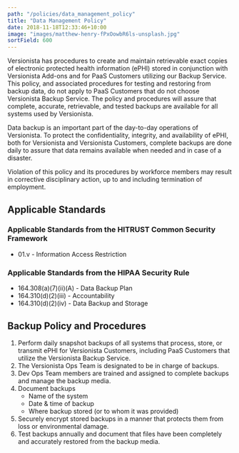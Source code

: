 ```yaml
---
path: "/policies/data_management_policy"
title: "Data Management Policy"
date: 2018-11-18T12:33:46+10:00
image: "images/matthew-henry-fPxOowbR6ls-unsplash.jpg"
sortField: 600
---
```


Versionista has procedures to create and maintain retrievable exact copies of
electronic protected health information (ePHI) stored in conjunction with
Versionista Add-ons and for PaaS Customers utilizing our Backup Service. This
policy, and associated procedures for testing and restoring from backup data, do
not apply to PaaS Customers that do not choose Versionista Backup Service. The
policy and procedures will assure that complete, accurate, retrievable, and
tested backups are available for all systems used by Versionista.

Data backup is an important part of the day-to-day operations of Versionista. To
protect the confidentiality, integrity, and availability of ePHI, both for
Versionista and Versionista Customers, complete backups are done daily to assure
that data remains available when needed and in case of a disaster.

Violation of this policy and its procedures by workforce members may result in
corrective disciplinary action, up to and including termination of employment.

## Applicable Standards

### Applicable Standards from the HITRUST Common Security Framework

- 01.v - Information Access Restriction

### Applicable Standards from the HIPAA Security Rule

- 164.308(a)(7)(ii)(A) - Data Backup Plan
- 164.310(d)(2)(iii) - Accountability
- 164.310(d)(2)(iv) - Data Backup and Storage

## Backup Policy and Procedures

1. Perform daily snapshot backups of all systems that process, store, or
   transmit ePHI for Versionista Customers, including PaaS Customers that
   utilize the Versionista Backup Service.
2. The Versionista Ops Team is designated to be in charge of backups.
3. Dev Ops Team members are trained and assigned to complete backups and manage
   the backup media.
4. Document backups
   - Name of the system
   - Date & time of backup
   - Where backup stored (or to whom it was provided)
5. Securely encrypt stored backups in a manner that protects them from loss or
   environmental damage.
6. Test backups annually and document that files have been completely and
   accurately restored from the backup media.
